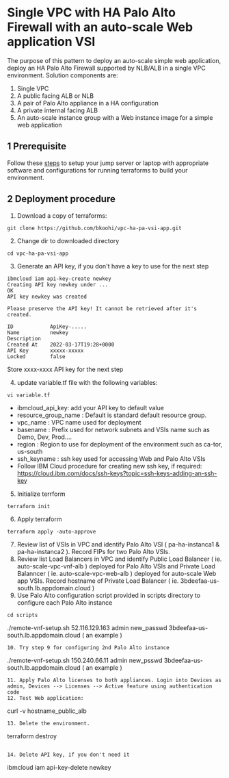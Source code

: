 # Single VPC with HA Palo Alto Firewall with an auto-scale Web application VSI
The purpose of this pattern to deploy an auto-scale simple web application, deploy an HA Palo Alto Firewall supported by NLB/ALB in a single VPC environment.
Solution components are:
1. Single VPC
2. A public facing ALB or NLB
3. A pair of Palo Alto appliance in a HA configuration
4. A private internal facing ALB
5. An auto-scale instance group with a Web instance image for a simple web application

## 1 Prerequisite 

Follow these [steps](https://github.com/bkoohi/IBM-cloud-vpc-with-vnf/edit/main/readme/prerequisite.md)
to setup your jump server or laptop with appropriate software and configurations for running terraforms to build your environment.

## 2 Deployment procedure
1. Download a copy of terraforms:
```
git clone https://github.com/bkoohi/vpc-ha-pa-vsi-app.git
```
2. Change dir to downloaded directory
```
cd vpc-ha-pa-vsi-app
```
3. Generate an API key, if you don't have a key to use for the next step
```
ibmcloud iam api-key-create newkey
Creating API key newkey under ...
OK
API key newkey was created

Please preserve the API key! It cannot be retrieved after it's created.
                 
ID            ApiKey-.....
Name          newkey   
Description      
Created At    2022-03-17T19:28+0000   
API Key       xxxxx-xxxxx
Locked        false 
```
Store xxxx-xxxx API key for the next step

4. update variable.tf file with the following variables:
```
vi variable.tf
```
   - ibmcloud_api_key: add your API key to default value
   - resource_group_name : Default is standard default resource group.
   - vpc_name : VPC name used for deployment 
   - basename : Prefix used for network subnets and VSIs name such as Demo, Dev, Prod....
   - region   : Region to use for deployment of the environment such as ca-tor, us-south
   - ssh_keyname : ssh key used for accessing Web and Palo Alto VSIs 
   - Follow IBM Cloud procedure for creating new ssh key, if required: https://cloud.ibm.com/docs/ssh-keys?topic=ssh-keys-adding-an-ssh-key


5. Initialize terrform
```
terraform init
```
6. Apply terraform
```
terraform apply -auto-approve

```
7. Review list of VSIs in VPC and identify Palo Alto VSI ( pa-ha-instanca1 & pa-ha-instanca2 ). Record FIPs for two Palo Alto VSIs.
8. Review list Load Balancers in VPC and identify Public Load Balancer ( ie. auto-scale-vpc-vnf-alb ) deployed for Palo Alto VSIs and Private Load Balanncer ( ie. auto-scale-vpc-web-alb ) deployed for auto-scale Web app VSIs. Record hostname of Private Load Balancer ( ie. 3bdeefaa-us-south.lb.appdomain.cloud )
9. Use Palo Alto configuration script provided in scripts directory to configure each Palo Alto instance
```
cd scripts
```
./remote-vnf-setup.sh 52.116.129.163 admin new_passwd 3bdeefaa-us-south.lb.appdomain.cloud ( an example )
```
10. Try step 9 for configuring 2nd Palo Alto instance
```
./remote-vnf-setup.sh 150.240.66.11 admin new_psswd 3bdeefaa-us-south.lb.appdomain.cloud ( an example )
```
11. Apply Palo Alto licenses to both appliances. Login into Devices as admin, Devices --> Licenses --> Active feature using authentication code
12. Test Web application: 

```
curl -v hostname_public_alb 
```
13. Delete the environment.

```
terraform destroy
```

14. Delete API key, if you don't need it

```
ibmcloud iam api-key-delete newkey
```

